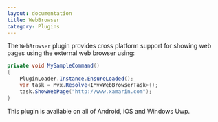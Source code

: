 ```yaml
---
layout: documentation
title: WebBrowser
category: Plugins
---
```

The `WebBrowser` plugin provides cross platform support for showing web pages using the external web browser using:

```c#
private void MySampleCommand()
{
    PluginLoader.Instance.EnsureLoaded();
    var task = Mvx.Resolve<IMvxWebBrowserTask>();
    task.ShowWebPage("http://www.xamarin.com");
}
```

This plugin is available on all of Android, iOS and Windows Uwp.

